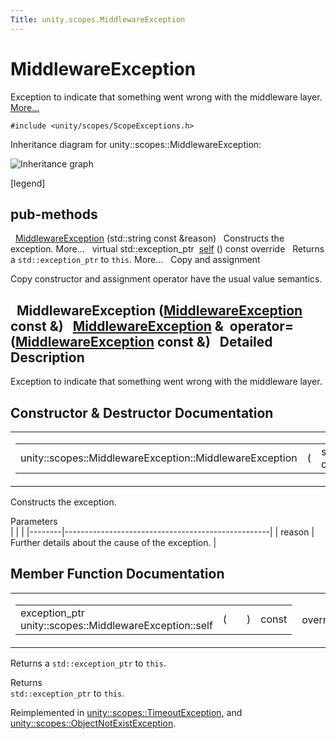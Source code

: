 ```yaml
---
Title: unity.scopes.MiddlewareException
---
```

        
MiddlewareException
===================

Exception to indicate that something went wrong with the middleware layer. [More...](#details)

`#include <unity/scopes/ScopeExceptions.h>`

Inheritance diagram for unity::scopes::MiddlewareException:

![Inheritance graph](https://developer.ubuntu.com/static/devportal_uploaded/b6f252ad-2bfc-4038-b90f-ebf32febd362-api/scopes/cpp/sdk-15.04.5/unity.scopes.MiddlewareException/classunity_1_1scopes_1_1_middleware_exception__inherit__graph.png)

<span class="legend">\[legend\]</span>

pub-methods
------------------------------------------------------

 
<a href="#af6250d2e529d103d30d3ebf06689c146">MiddlewareException</a> (std::string const &reason)
 
Constructs the exception. More...
 
virtual std::exception\_ptr 
<a href="#a5317c0215a98eb896d1d706450d2919e">self</a> () const override
 
Returns a `std::exception_ptr` to `this`. More...
 
Copy and assignment

Copy constructor and assignment operator have the usual value semantics.

 
**MiddlewareException** (<a href="index.html">MiddlewareException</a> const &)
 
<a href="index.html">MiddlewareException</a> & 
**operator=** (<a href="index.html">MiddlewareException</a> const &)
 
<span id="details"></span>
Detailed Description
--------------------

Exception to indicate that something went wrong with the middleware layer.

Constructor & Destructor Documentation
--------------------------------------

<span id="af6250d2e529d103d30d3ebf06689c146" class="anchor"></span>
<table>
<colgroup>
<col width="50%" />
<col width="50%" />
</colgroup>
<tbody>
<tr class="odd">
<td><table>
<tbody>
<tr class="odd">
<td>unity::scopes::MiddlewareException::MiddlewareException</td>
<td>(</td>
<td>std::string const &amp; </td>
<td><em>reason</em></td>
<td>)</td>
<td></td>
</tr>
</tbody>
</table></td>
<td><span class="mlabels"><span class="mlabel">explicit</span></span></td>
</tr>
</tbody>
</table>

Constructs the exception.

Parameters  
|        |                                                   |
|--------|---------------------------------------------------|
| reason | Further details about the cause of the exception. |

Member Function Documentation
-----------------------------

<span id="a5317c0215a98eb896d1d706450d2919e" class="anchor"></span>
<table>
<colgroup>
<col width="50%" />
<col width="50%" />
</colgroup>
<tbody>
<tr class="odd">
<td><table>
<tbody>
<tr class="odd">
<td>exception_ptr unity::scopes::MiddlewareException::self</td>
<td>(</td>
<td></td>
<td>)</td>
<td>const</td>
</tr>
</tbody>
</table></td>
<td><span class="mlabels"><span class="mlabel">override</span><span class="mlabel">virtual</span></span></td>
</tr>
</tbody>
</table>

Returns a `std::exception_ptr` to `this`.

Returns  
`std::exception_ptr` to `this`.

Reimplemented in <a href="../unity.scopes.TimeoutException.md#a5b6ef04ea037bacfe594028306482720">unity::scopes::TimeoutException</a>, and <a href="../unity.scopes.ObjectNotExistException.md#af87f8d39791b7efb52cbba9dd0e4da25">unity::scopes::ObjectNotExistException</a>.

